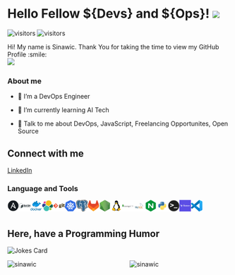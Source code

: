 <!-- <div align="center">
<img width="100%" height = "250px" src="https://cdn.pixabay.com/photo/2018/01/14/23/12/nature-3082832_1280.jpg" alt="cover" />
</div> -->

<h1> Hello Fellow ${Devs} and ${Ops}! <img src = "https://raw.githubusercontent.com/MartinHeinz/MartinHeinz/master/wave.gif" width = 50px> </h1>
<p align='center'>

![visitors](https://visitor-badge.glitch.me/badge?page_id=.)
![visitors](https://komarev.com/ghpvc/?username=sinawic&style=flat-square)

</p>
<div size='20px'> Hi! My name is Sinawic. Thank You for taking the time to view my GitHub Profile :smile: 
</div>

<img src = "https://media0.giphy.com/media/KDDpcKigbfFpnejZs6/giphy.gif?cid=ecf05e47oy6f4zjs8g1qoiystc56cu7r9tb8a1fe76e05oty&rid=giphy.gif" width = 100px>

### About me

- 🔭 I’m a DevOps Engineer

- 🌱 I’m currently learning AI Tech 

- 💬 Talk to me about DevOps, JavaScript, Freelancing Opportunites, Open Source 


<h2> Connect with me</h2>
<a href="https://www.linkedin.com/in/sinawic/">LinkedIn</a>

### Language and Tools

<img align="left" alt="Ansible" width="26px" src="https://raw.githubusercontent.com/github/explore/main/topics/ansible/ansible.png" />
<img align="left" alt="Bash" width="26px" src="https://raw.githubusercontent.com/github/explore/main/topics/bash/bash.png" />
<img align="left" alt="Docker" width="26px" src="https://raw.githubusercontent.com/github/explore/main/topics/docker/docker.png" />
<img align="left" alt="Elasticsearch" width="26px" src="https://raw.githubusercontent.com/github/explore/main/topics/elasticsearch/elasticsearch.png" />
<img align="left" alt="Git" width="26px" src="https://raw.githubusercontent.com/github/explore/main/topics/git/git.png" />
<img align="left" alt="Kubernetes" width="26px" src="https://raw.githubusercontent.com/github/explore/main/topics/kubernetes/kubernetes.png" />

<img align="left" alt="postgresql" width="26px" src="https://raw.githubusercontent.com/github/explore/main/topics/postgresql/postgresql.png" />
<img align="left" alt="gitlab" width="26px" src="https://raw.githubusercontent.com/github/explore/main/topics/gitlab/gitlab.png" />
<img align="left" alt="nodejs" width="26px" src="https://raw.githubusercontent.com/github/explore/main/topics/nodejs/nodejs.png" />

<img align="left" alt="Linux" width="26px" src="https://raw.githubusercontent.com/github/explore/main/topics/linux/linux.png" />
<img align="left" alt="MongoDB" width="26px" src="https://raw.githubusercontent.com/github/explore/main/topics/mongodb/mongodb.png" />
<img align="left" alt="MySQL" width="26px" src="https://raw.githubusercontent.com/github/explore/main/topics/mysql/mysql.png" />
<img align="left" alt="Nginx" width="26px" src="https://raw.githubusercontent.com/github/explore/main/topics/nginx/nginx.png" />
<img align="left" alt="Python" width="26px" src="https://raw.githubusercontent.com/github/explore/main/topics/python/python.png" />
<img align="left" alt="Terminal" width="26px" src="https://raw.githubusercontent.com/github/explore/main/topics/terminal/terminal.png" />
<img align="left" alt="Terraform" width="26px" src="https://raw.githubusercontent.com/github/explore/main/topics/terraform/terraform.png" />
<img align="left" alt="Visual Studio Code" width="26px" src="https://raw.githubusercontent.com/github/explore/main/topics/visual-studio-code/visual-studio-code.png" />

<br />
<br />




<h2> Here, have a Programming Humor</h2>

![Jokes Card](https://readme-jokes.vercel.app/api?theme=default)

<img width="45%" align="left" alt="sinawic" src="https://github-readme-stats.vercel.app/api/top-langs?username=sinawic&show_icons=true&locale=en&bg_color=0d1117&text_color=ffffff&layout=compact" />

<img width="45%" align="right" alt="sinawic" src="https://github-readme-stats.vercel.app/api?username=sinawic&show_icons=true&locale=en&bg_color=0d1117&text_color=ffffff" />


